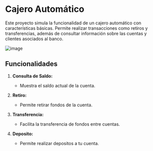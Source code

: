 # Cajero Automático

Este proyecto simula la funcionalidad de un cajero automático con características básicas. Permite realizar transacciones como retiros y transferencias, además de consultar 
información sobre las cuentas y clientes asociados al banco.

![image](https://github.com/LuisHub18/CajeroAtm/assets/69436359/4528f633-a459-485d-891c-ef40ce51ef01)

## Funcionalidades

1. **Consulta de Saldo:**
   - Muestra el saldo actual de la cuenta.

2. **Retiro:**
   - Permite retirar fondos de la cuenta.

3. **Transferencia:**
   - Facilita la transferencia de fondos entre cuentas.
     
4. **Deposito:**
   - Permite realizar depositos a tu cuenta.     
